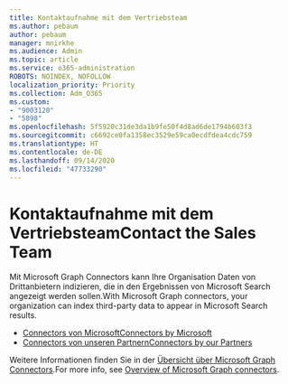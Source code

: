 ```yaml
---
title: Kontaktaufnahme mit dem Vertriebsteam
ms.author: pebaum
author: pebaum
manager: mnirkhe
ms.audience: Admin
ms.topic: article
ms.service: o365-administration
ROBOTS: NOINDEX, NOFOLLOW
localization_priority: Priority
ms.collection: Adm_O365
ms.custom:
- "9003120"
- "5898"
ms.openlocfilehash: 5f5920c31de3da1b9fe50f4d8ad6de1794b603f3
ms.sourcegitcommit: c6692ce0fa1358ec3529e59ca0ecdfdea4cdc759
ms.translationtype: HT
ms.contentlocale: de-DE
ms.lasthandoff: 09/14/2020
ms.locfileid: "47733290"
---
```

# <a name="contact-the-sales-team"></a><span data-ttu-id="ece05-102">Kontaktaufnahme mit dem Vertriebsteam</span><span class="sxs-lookup"><span data-stu-id="ece05-102">Contact the Sales Team</span></span>

<span data-ttu-id="ece05-103">Mit Microsoft Graph Connectors kann Ihre Organisation Daten von Drittanbietern indizieren, die in den Ergebnissen von Microsoft Search angezeigt werden sollen.</span><span class="sxs-lookup"><span data-stu-id="ece05-103">With Microsoft Graph connectors, your organization can index third-party data to appear in Microsoft Search results.</span></span>

- [<span data-ttu-id="ece05-104">Connectors von Microsoft</span><span class="sxs-lookup"><span data-stu-id="ece05-104">Connectors by Microsoft</span></span>](https://docs.microsoft.com/microsoftsearch/connectors-gallery#Microsoft)
- [<span data-ttu-id="ece05-105">Connectors von unseren Partnern</span><span class="sxs-lookup"><span data-stu-id="ece05-105">Connectors by our Partners</span></span>](https://docs.microsoft.com/microsoftsearch/connectors-gallery#Partners)

<span data-ttu-id="ece05-106">Weitere Informationen finden Sie in der [Übersicht über Microsoft Graph Connectors](https://docs.microsoft.com/microsoftsearch/connectors-overview).</span><span class="sxs-lookup"><span data-stu-id="ece05-106">For more info, see [Overview of Microsoft Graph connectors](https://docs.microsoft.com/microsoftsearch/connectors-overview).</span></span>
